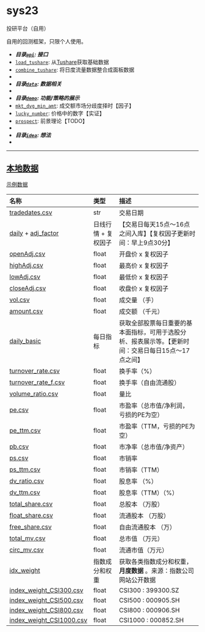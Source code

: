 # sys23
投研平台（自用）

自用的回测框架，只限个人使用。

- ***目录[`api`](api): 接口***
- [`load_tushare`](api/load_tushare.py): 从[Tushare](https://tushare.pro/)获取基础数据
- [`combine_tushare`](api/combine_tushare.py): 将日度流量数据整合成面板数据
- 
- ***目录[`data`](data): 数据相关***
- 
- ***目录[`demo`](demo): 功能/策略的展示***
- [`mkt_dvg_min_amt`](demo/mkt_dvg_min_amt.ipynb): 成交额市场分歧度择时【因子】
- [`lucky_number`](demo/lucky_number.ipynb): 价格中的数字【实证】
- [`prospect`](demo/prospect.ipynb): 前景理论【TODO】
- 
- ***目录[`idea`](idea): 想法***
- 


---

## [本地数据](./cache)

 [示例数据](./demo/cache_demo/)

| 名称                                                         | 类型                | 描述                                                         |
| :----------------------------------------------------------- | :------------------ | :----------------------------------------------------------- |
| [tradedates.csv](tradedates.csv)                             | str                 | 交易日期                                                     |
| [daily](https://tushare.pro/document/2?doc_id=27) + [adj_factor](https://tushare.pro/document/2?doc_id=28) | 日线行情 + 复权因子 | 【交易日每天15点～16点之间入库】【复权因子更新时间：早上9点30分】 |
| [openAdj.csv](demo/cache_demo/openAdj.csv)                   | float               | 开盘价 x 复权因子                                            |
| [highAdj.csv](demo/cache_demo/highAdj.csv)                   | float               | 最高价 x 复权因子                                            |
| [lowAdj.csv](demo/cache_demo/lowAdj.csv)                     | float               | 最低价 x 复权因子                                            |
| [closeAdj.csv](demo/cache_demo/closeAdj.csv)                 | float               | 收盘价 x 复权因子                                            |
| [vol.csv](demo/cache_demo/vol.csv)                           | float               | 成交量 （手）                                                |
| [amount.csv](demo/cache_demo/amount.csv)                     | float               | 成交额 （千元）                                              |
| [daily_basic](https://tushare.pro/document/2?doc_id=32)      | 每日指标            | 获取全部股票每日重要的基本面指标，可用于选股分析、报表展示等。【更新时间：交易日每日15点～17点之间】 |
| [turnover_rate.csv](demo/cache_demo/turnover_rate.csv)       | float               | 换手率（%）                                                  |
| [turnover_rate_f.csv](demo/cache_demo/turnover_rate_f.csv)   | float               | 换手率（自由流通股）                                         |
| [volume_ratio.csv](demo/cache_demo/volume_ratio.csv)         | float               | 量比                                                         |
| [pe.csv](demo/cache_demo/pe.csv)                             | float               | 市盈率（总市值/净利润， 亏损的PE为空）                       |
| [pe_ttm.csv](demo/cache_demo/pe_ttm.csv)                     | float               | 市盈率（TTM，亏损的PE为空）                                  |
| [pb.csv](demo/cache_demo/pb.csv)                             | float               | 市净率（总市值/净资产）                                      |
| [ps.csv](demo/cache_demo/ps.csv)                             | float               | 市销率                                                       |
| [ps_ttm.csv](demo/cache_demo/ps_ttm.csv)                     | float               | 市销率（TTM）                                                |
| [dv_ratio.csv](demo/cache_demo/dv_ratio.csv)                 | float               | 股息率 （%）                                                 |
| [dv_ttm.csv](demo/cache_demo/dv_ttm.csv)                     | float               | 股息率（TTM）（%）                                           |
| [total_share.csv](demo/cache_demo/total_share.csv)           | float               | 总股本 （万股）                                              |
| [float_share.csv](demo/cache_demo/float_share.csv)           | float               | 流通股本 （万股）                                            |
| [free_share.csv](demo/cache_demo/free_share.csv)             | float               | 自由流通股本 （万）                                          |
| [total_mv.csv](demo/cache_demo/total_mv.csv)                 | float               | 总市值 （万元）                                              |
| [circ_mv.csv](demo/cache_demo/circ_mv.csv)                   | float               | 流通市值（万元）                                             |
| [idx_weight](https://tushare.pro/document/2?doc_id=96)       | 指数成分和权重      | 获取各类指数成分和权重，**月度数据** 。来源：指数公司网站公开数据 |
| [index_weight_CSI300.csv](demo/cache_demo/index_weight_CSI300.csv) | float               | CSI300 : 399300.SZ                                           |
| [index_weight_CSI500.csv](demo/cache_demo/index_weight_CSI500.csv) | float               | CSI500 : 000905.SH                                           |
| [index_weight_CSI800.csv](demo/cache_demo/index_weight_CSI800.csv) | float               | CSI800 : 000906.SH                                           |
| [index_weight_CSI1000.csv](demo/cache_demo/index_weight_CSI1000.csv) | float               | CSI1000 : 000852.SH                                          |
